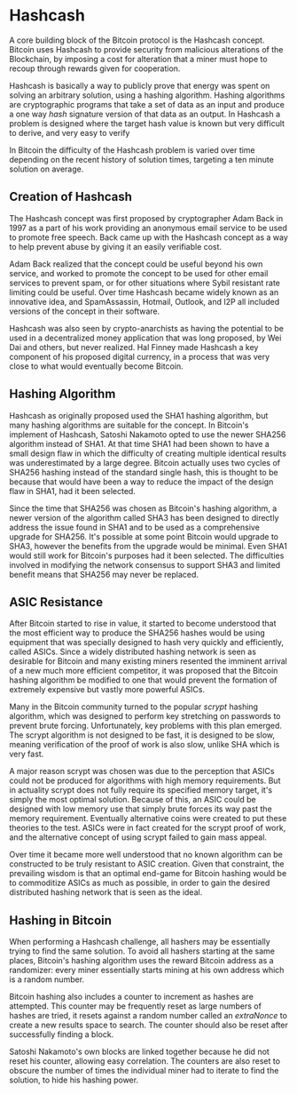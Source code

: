 # Hashcash

A core building block of the Bitcoin protocol is the Hashcash concept. Bitcoin uses Hashcash to provide security from malicious alterations of the Blockchain, by imposing a cost for alteration that a miner must hope to recoup through rewards given for cooperation.

Hashcash is basically a way to publicly prove that energy was spent on solving an arbitrary solution, using a hashing algorithm. Hashing algorithms are cryptographic programs that take a set of data as an input and produce a one way *hash* signature version of that data as an output. In Hashcash a problem is designed where the target hash value is known but very difficult to derive, and very easy to verify

 In Bitcoin the difficulty of the Hashcash problem is varied over time depending on the recent history of solution times, targeting a ten minute solution on average.

## Creation of Hashcash

The Hashcash concept was first proposed by cryptographer Adam Back in 1997 as a part of his work providing an anonymous email service to be used to promote free speech. Back came up with the Hashcash concept as a way to help prevent abuse by giving it an easily verifiable cost.

Adam Back realized that the concept could be useful beyond his own service, and worked to promote the concept to be used for other email services to prevent spam, or for other situations where Sybil resistant rate limiting could be useful. Over time Hashcash became widely known as an innovative idea, and SpamAssassin, Hotmail, Outlook, and I2P all included versions of the concept in their software.

Hashcash was also seen by crypto-anarchists as having the potential to be used in a decentralized money application that was long proposed, by Wei Dai and others, but never realized. Hal Finney made Hashcash a key component of his proposed digital currency, in a process that was very close to what would eventually become Bitcoin.

## Hashing Algorithm

Hashcash as originally proposed used the SHA1 hashing algorithm, but many hashing algorithms are suitable for the concept. In Bitcoin's implement of Hashcash, Satoshi Nakamoto opted to use the newer SHA256 algorithm instead of SHA1. At that time SHA1 had been shown to have a small design flaw in which the difficulty of creating multiple identical results was underestimated by a large degree. Bitcoin actually uses two cycles of SHA256 hashing instead of the standard single hash, this is thought to be because that would have been a way to reduce the impact of the design flaw in SHA1, had it been selected.

Since the time that SHA256 was chosen as Bitcoin's hashing algorithm, a newer version of the algorithm called SHA3 has been designed to directly address the issue found in SHA1 and to be used as a comprehensive upgrade for SHA256. It's possible at some point Bitcoin would upgrade to SHA3, however the benefits from the upgrade would be minimal. Even SHA1 would still work for Bitcoin's purposes had it been selected. The difficulties involved in modifying the network consensus to support SHA3 and limited benefit means that SHA256 may never be replaced.

## ASIC Resistance 

After Bitcoin started to rise in value, it started to become understood that the most efficient way to produce the SHA256 hashes would be using equipment that was specially designed to hash very quickly and efficiently, called ASICs. Since a widely distributed hashing network is seen as desirable for Bitcoin and many existing miners resented the imminent arrival of a new much more efficient competitor, it was proposed that the Bitcoin hashing algorithm be modified to one that would prevent the formation of extremely expensive but vastly more powerful ASICs.

Many in the Bitcoin community turned to the popular *scrypt* hashing algorithm, which was designed to perform key stretching on passwords to prevent brute forcing. Unfortunately, key problems with this plan emerged. The scrypt algorithm is not designed to be fast, it is designed to be slow, meaning verification of the proof of work is also slow, unlike SHA which is very fast.

A major reason scrypt was chosen was due to the perception that ASICs could not be produced for algorithms with high memory requirements. But in actuality scrypt does not fully require its specified memory target, it's simply the most optimal solution. Because of this, an ASIC could be designed with low memory use that simply brute forces its way past the memory requirement. Eventually alternative coins were created to put these theories to the test. ASICs were in fact created for the scrypt proof of work, and the alternative concept of using scrypt failed to gain mass appeal.

Over time it became more well understood that no known algorithm can be constructed to be truly resistant to ASIC creation. Given that constraint, the prevailing wisdom is that an optimal end-game for Bitcoin hashing would be to commoditize ASICs as much as possible, in order to gain the desired distributed hashing network that is seen as the ideal.

## Hashing in Bitcoin

When performing a Hashcash challenge, all hashers may be essentially trying to find the same solution. To avoid all hashers starting at the same places, Bitcoin's hashing algorithm uses the reward Bitcoin address as a randomizer: every miner essentially starts mining at his own address which is a random number.

Bitcoin hashing also includes a counter to increment as hashes are attempted. This counter may be frequently reset as large numbers of hashes are tried, it resets against a random number called an *extraNonce* to create a new results space to search. The counter should also be reset after successfully finding a block.

Satoshi Nakamoto's own blocks are linked together because he did not reset his counter, allowing easy correlation. The counters are also reset to obscure the number of times the individual miner had to iterate to find the solution, to hide his hashing power.


